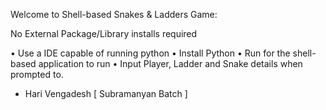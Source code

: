 Welcome to Shell-based Snakes & Ladders Game:

No External Package/Library installs required

•	Use a IDE capable of running python
•	Install Python 
•	Run for the shell-based application to run
•	Input Player, Ladder and Snake details when prompted to.






- Hari Vengadesh [ Subramanyan Batch ]
